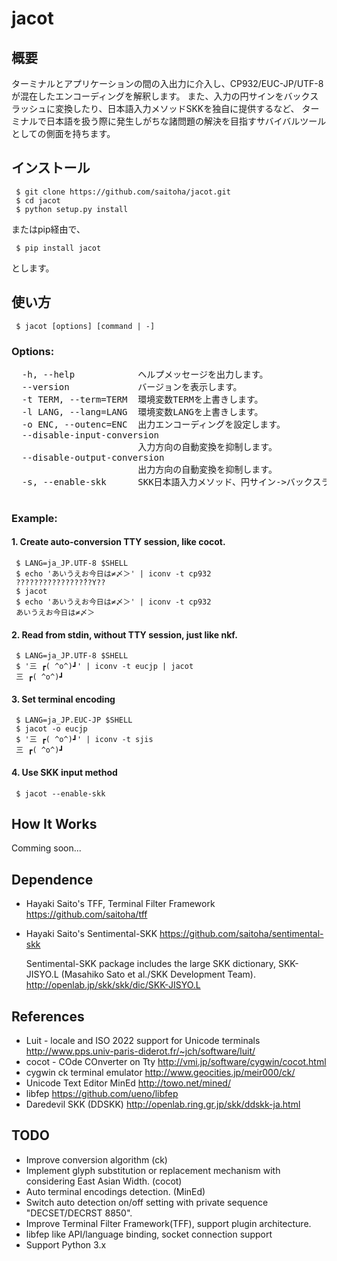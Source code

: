 
jacot
=====

概要
--------
 ターミナルとアプリケーションの間の入出力に介入し、CP932/EUC-JP/UTF-8が混在したエンコーディングを解釈します。
 また、入力の円サインをバックスラッシュに変換したり、日本語入力メソッドSKKを独自に提供するなど、
 ターミナルで日本語を扱う際に発生しがちな諸問題の解決を目指すサバイバルツールとしての側面を持ちます。

インストール
------------

```
 $ git clone https://github.com/saitoha/jacot.git
 $ cd jacot
 $ python setup.py install
```

またはpip経由で、

```
 $ pip install jacot
```

とします。

使い方
------

```
 $ jacot [options] [command | -]
```

### Options:
<pre>
  -h, --help            ヘルプメッセージを出力します。 
  --version             バージョンを表示します。
  -t TERM, --term=TERM  環境変数TERMを上書きします。
  -l LANG, --lang=LANG  環境変数LANGを上書きします。
  -o ENC, --outenc=ENC  出力エンコーディングを設定します。 
  --disable-input-conversion
                        入力方向の自動変換を抑制します。
  --disable-output-conversion
                        出力方向の自動変換を抑制します。
  -s, --enable-skk      SKK日本語入力メソッド、円サイン->バックスラッシュ変換を有効にします。 

</pre>

### Example:

#### 1. Create auto-conversion TTY session, like cocot.

```
 $ LANG=ja_JP.UTF-8 $SHELL
 $ echo 'あいうえお今日は≠〆＞' | iconv -t cp932
 ???????????????́??Y??
 $ jacot
 $ echo 'あいうえお今日は≠〆＞' | iconv -t cp932
 あいうえお今日は≠〆＞
```

#### 2. Read from stdin, without TTY session, just like nkf.

```
 $ LANG=ja_JP.UTF-8 $SHELL
 $ '三 ┏( ^o^)┛' | iconv -t eucjp | jacot
 三 ┏( ^o^)┛
```

#### 3. Set terminal encoding

```
 $ LANG=ja_JP.EUC-JP $SHELL
 $ jacot -o eucjp
 $ '三 ┏( ^o^)┛' | iconv -t sjis
 三 ┏( ^o^)┛
```

#### 4. Use SKK input method

```
 $ jacot --enable-skk
```

How It Works
------------
Comming soon...

Dependence
----------
 - Hayaki Saito's TFF, Terminal Filter Framework
   https://github.com/saitoha/tff

 - Hayaki Saito's Sentimental-SKK
   https://github.com/saitoha/sentimental-skk

   Sentimental-SKK package includes the large SKK dictionary, 
   SKK-JISYO.L (Masahiko Sato et al./SKK Development Team).
   http://openlab.jp/skk/skk/dic/SKK-JISYO.L

References
----------
 - Luit - locale and ISO 2022 support for Unicode terminals http://www.pps.univ-paris-diderot.fr/~jch/software/luit/
 - cocot - COde COnverter on Tty http://vmi.jp/software/cygwin/cocot.html
 - cygwin ck terminal emulator http://www.geocities.jp/meir000/ck/ 
 - Unicode Text Editor MinEd http://towo.net/mined/
 - libfep https://github.com/ueno/libfep
 - Daredevil SKK (DDSKK) http://openlab.ring.gr.jp/skk/ddskk-ja.html

TODO
-----
 - Improve conversion algorithm (ck)
 - Implement glyph substitution or replacement mechanism with considering East Asian Width. (cocot)
 - Auto terminal encodings detection. (MinEd)
 - Switch auto detection on/off setting with private sequence "DECSET/DECRST 8850".
 - Improve Terminal Filter Framework(TFF), support plugin architecture.
 - libfep like API/language binding, socket connection support
 - Support Python 3.x


